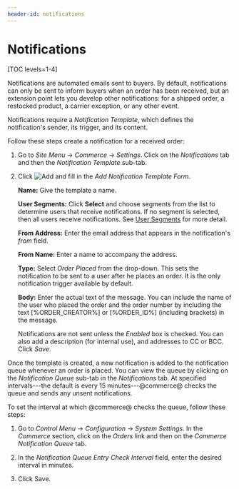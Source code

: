 ```yaml
---
header-id: notifications
---
```


# Notifications

[TOC levels=1-4]

Notifications are automated emails sent to buyers. By default, notifications can
only be sent to inform buyers when an order has been received, but an extension
point lets you develop other notifications: for a shipped order, a restocked
product, a carrier exception, or any other event.

Notifications require a *Notification Template*, which defines the
notification's sender, its trigger, and its content.

Follow these steps create a notification for a received order:

1.  Go to *Site Menu* &rarr; *Commerce* &rarr; *Settings*. Click on the
    *Notifications* tab and then the *Notification Template* sub-tab.

2.  Click ![Add](../../images/icon-add.png) and fill in the *Add
    Notification Template Form*.

    **Name:** Give the template a name.

    **User Segments:** Click **Select** and choose segments from the list to
    determine users that receive notifications. If no segment is selected, then
    all users receive notifications. See 
    [User Segments](/web/commerce/documentation/-/knowledge_base/1-0/user-segmentation)
    for more detail.

    **From Address:** Enter the email address that appears in the notification's
    *from* field.

    **From Name:** Enter a name to accompany the address.

    **Type:** Select *Order Placed* from the drop-down. This sets the
    notification to be sent to a user after he places an order. It is the only
    notification trigger available by default.

    **Body:** Enter the actual text of the message. You can include the name of
    the user who placed the order and the order number by including the text
    [%ORDER_CREATOR%] or [%ORDER_ID%] (including brackets) in the message.

    Notifications are not sent unless the *Enabled* box is checked. You can also
    add a description (for internal use), and addresses to CC or BCC. Click
    *Save*.

Once the template is created, a new notification is added to the notification
queue whenever an order is placed. You can view the queue by clicking on the
*Notification Queue* sub-tab in the *Notifications* tab. At specified
intervals---the default is every 15 minutes---@commerce@ checks the queue and
sends any unsent notifications.

To set the interval at which @commerce@ checks the queue, follow these steps:

1.  Go to *Control Menu* &rarr; *Configuration* &rarr; *System Settings*. In the
    *Commerce* section, click on the *Orders* link and then on the *Commerce
    Notification Queue* tab.

2.  In the *Notification Queue Entry Check Interval* field, enter the desired
    interval in minutes.

3.  Click Save.
